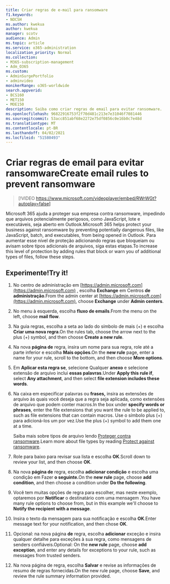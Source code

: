 ```yaml
---
title: Criar regras de e-mail para ransomware
f1.keywords:
- NOCSH
ms.author: kwekua
author: kwekua
manager: scotv
audience: Admin
ms.topic: article
ms.service: o365-administration
localization_priority: Normal
ms.collection:
- M365-subscription-management
- Adm_O365
ms.custom:
- AdminSurgePortfolio
- adminvideo
monikerRange: o365-worldwide
search.appverid:
- BCS160
- MET150
- MOE150
description: Saiba como criar regras de email para evitar ransomware.
ms.openlocfilehash: 96822916753f2f70d481c213e7e31046f7081446
ms.sourcegitcommit: 53acc851abf68e2272e75df0856c0e16b0c7e48d
ms.translationtype: MT
ms.contentlocale: pt-BR
ms.lasthandoff: 04/02/2021
ms.locfileid: "51580493"
---
```

# <a name="create-email-rules-to-prevent-ransomware"></a><span data-ttu-id="2b9a3-103">Criar regras de email para evitar ransomware</span><span class="sxs-lookup"><span data-stu-id="2b9a3-103">Create email rules to prevent ransomware</span></span>

> [!VIDEO https://www.microsoft.com/videoplayer/embed/RWrWGt?autoplay=false]

<span data-ttu-id="2b9a3-104">Microsoft 365 ajuda a proteger sua empresa contra ransomware, impedindo que arquivos potencialmente perigosos, como JavaScript, lote e executáveis, seja aberto em Outlook.</span><span class="sxs-lookup"><span data-stu-id="2b9a3-104">Microsoft 365 helps protect your business against ransomware by preventing potentially dangerous files, like JavaScript, batch, and executables, from being opened in Outlook.</span></span> <span data-ttu-id="2b9a3-105">Para aumentar esse nível de proteção adicionando regras que bloqueiam ou avisam sobre tipos adicionais de arquivos, siga estas etapas.</span><span class="sxs-lookup"><span data-stu-id="2b9a3-105">To increase this level of protection by adding rules that block or warn you of additional types of files, follow these steps.</span></span>

## <a name="try-it"></a><span data-ttu-id="2b9a3-106">Experimente!</span><span class="sxs-lookup"><span data-stu-id="2b9a3-106">Try it!</span></span>

1. <span data-ttu-id="2b9a3-107">No centro de administração em [https://admin.microsoft.com](https://admin.microsoft.com) , escolha **Exchange** em Centros **de administração**.</span><span class="sxs-lookup"><span data-stu-id="2b9a3-107">From the admin center at [https://admin.microsoft.com](https://admin.microsoft.com), choose **Exchange** under **Admin centers**.</span></span>
1. <span data-ttu-id="2b9a3-108">No menu à esquerda, escolha **fluxo de emails**.</span><span class="sxs-lookup"><span data-stu-id="2b9a3-108">From the menu on the left, choose **mail flow**.</span></span>
1. <span data-ttu-id="2b9a3-109">Na guia regras, escolha a seta ao lado do símbolo de mais (+) e escolha **Criar uma nova regra**.</span><span class="sxs-lookup"><span data-stu-id="2b9a3-109">On the rules tab, choose the arrow next to the plus (+) symbol, and then choose **Create a new rule**.</span></span>
1. <span data-ttu-id="2b9a3-110">Na nova **página de** regra, insira um nome para sua regra, role até a parte inferior e escolha **Mais opções**.</span><span class="sxs-lookup"><span data-stu-id="2b9a3-110">On the **new rule** page, enter a name for your rule, scroll to the bottom, and then choose **More options**.</span></span>
1. <span data-ttu-id="2b9a3-111">Em **Aplicar esta regra se**, selecione Qualquer **anexo** e selecione extensão de arquivo inclui **essas palavras**.</span><span class="sxs-lookup"><span data-stu-id="2b9a3-111">Under **Apply this rule if**, select **Any attachment**, and then select **file extension includes these words**.</span></span>
1. <span data-ttu-id="2b9a3-112">Na caixa em especificar palavras ou **frases,** insira as extensões de arquivo às quais você deseja que a regra seja aplicada, como extensões de arquivo que podem conter macros.</span><span class="sxs-lookup"><span data-stu-id="2b9a3-112">In the box under **specify words or phrases**, enter the file extensions that you want the rule to be applied to, such as file extensions that can contain macros.</span></span> <span data-ttu-id="2b9a3-113">Use o símbolo plus (+) para adicioná-los um por vez.</span><span class="sxs-lookup"><span data-stu-id="2b9a3-113">Use the plus (+) symbol to add them one at a time.</span></span>

    <span data-ttu-id="2b9a3-114">Saiba mais sobre tipos de arquivo lendo [Proteger contra ransomware](../admin/security-and-compliance/secure-your-business-data.md#ransomware).</span><span class="sxs-lookup"><span data-stu-id="2b9a3-114">Learn more about file types by reading [Protect against ransomware](../admin/security-and-compliance/secure-your-business-data.md#ransomware).</span></span>

1. <span data-ttu-id="2b9a3-115">Role para baixo para revisar sua lista e escolha **OK**.</span><span class="sxs-lookup"><span data-stu-id="2b9a3-115">Scroll down to review your list, and then choose **OK**.</span></span>
1. <span data-ttu-id="2b9a3-116">Na nova **página de** regra, escolha **adicionar condição** e escolha uma condição em Fazer **o seguinte.**</span><span class="sxs-lookup"><span data-stu-id="2b9a3-116">On the **new rule** page, choose **add condition**, and then choose a condition under **Do the following**.</span></span>
1. <span data-ttu-id="2b9a3-117">Você tem muitas opções de regra para escolher, mas neste exemplo, optaremos por **Notificar** o destinatário com uma mensagem .</span><span class="sxs-lookup"><span data-stu-id="2b9a3-117">You have many rule options to choose from, but in this example we'll choose to **Notify the recipient with a message**.</span></span>
1. <span data-ttu-id="2b9a3-118">Insira o texto da mensagem para sua notificação e escolha **OK**.</span><span class="sxs-lookup"><span data-stu-id="2b9a3-118">Enter message text for your notification, and then chose **OK**.</span></span>
1. <span data-ttu-id="2b9a3-119">Opcional: na nova página **de** regra, escolha **adicionar** exceção e insira qualquer detalhe para exceções à sua regra, como mensagens de senders confiáveis.</span><span class="sxs-lookup"><span data-stu-id="2b9a3-119">Optional: On the **new rule** page, choose **add exception**, and enter any details for exceptions to your rule, such as messages from trusted senders.</span></span>
1. <span data-ttu-id="2b9a3-120">Na nova página de regra, escolha **Salvar** e revise as informações de resumo de regras fornecidas.</span><span class="sxs-lookup"><span data-stu-id="2b9a3-120">On the new rule page, choose **Save**, and review the rule summary information provided.</span></span>